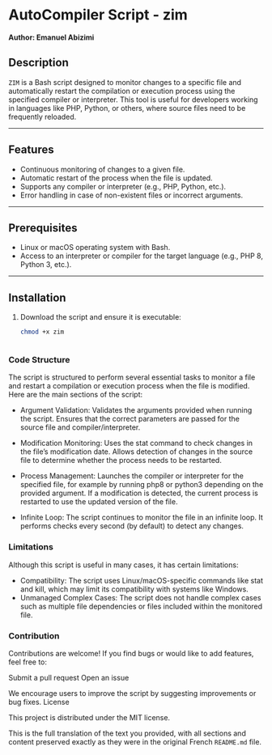 # AutoCompiler Script - zim

**Author: Emanuel Abizimi**

## Description

`ZIM` is a Bash script designed to monitor changes to a specific file and automatically restart the compilation or execution process using the specified compiler or interpreter. This tool is useful for developers working in languages like PHP, Python, or others, where source files need to be frequently reloaded.

---

## Features

- Continuous monitoring of changes to a given file.
- Automatic restart of the process when the file is updated.
- Supports any compiler or interpreter (e.g., PHP, Python, etc.).
- Error handling in case of non-existent files or incorrect arguments.

---

## Prerequisites

- Linux or macOS operating system with Bash.
- Access to an interpreter or compiler for the target language (e.g., PHP 8, Python 3, etc.).

---

## Installation

1. Download the script and ensure it is executable:
   ```bash
   chmod +x zim



### Code Structure

The script is structured to perform several essential tasks to monitor a file and restart a compilation or execution process when the file is modified. Here are the main sections of the script:

- Argument Validation:
        Validates the arguments provided when running the script.
        Ensures that the correct parameters are passed for the source file and compiler/interpreter.

- Modification Monitoring:
        Uses the stat command to check changes in the file’s modification date.
        Allows detection of changes in the source file to determine whether the process needs to be restarted.

 - Process Management:
        Launches the compiler or interpreter for the specified file, for example by running php8 or python3 depending on the provided argument.
        If a modification is detected, the current process is restarted to use the updated version of the file.

- Infinite Loop:
     The script continues to monitor the file in an infinite loop.
     It performs checks every second (by default) to detect any changes.

### Limitations

Although this script is useful in many cases, it has certain limitations:

- Compatibility:
        The script uses Linux/macOS-specific commands like stat and kill, which may limit its compatibility with systems like Windows.
- Unmanaged Complex Cases:
        The script does not handle complex cases such as multiple file dependencies or files included within the monitored file.

### Contribution

Contributions are welcome! If you find bugs or would like to add features, feel free to:

Submit a pull request
Open an issue

We encourage users to improve the script by suggesting improvements or bug fixes.
License

This project is distributed under the MIT license.


This is the full translation of the text you provided, with all sections and content preserved exactly as they were in the original French `README.md` file.
